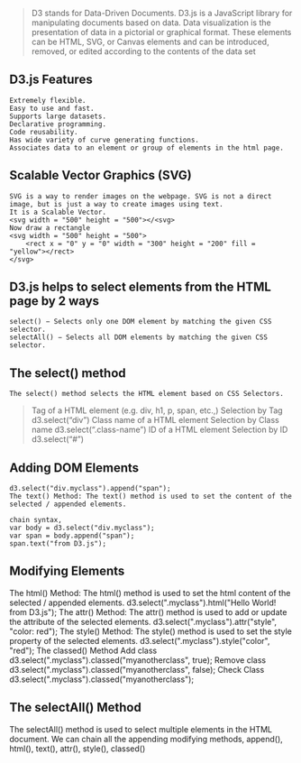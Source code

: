 

>D3 stands for Data-Driven Documents. D3.js is a JavaScript library for manipulating documents based on data. 
>Data visualization is the presentation of data in a pictorial or graphical format. 
>These elements can be HTML, SVG, or Canvas elements and can be introduced, removed, or edited according to the contents of the data set
## D3.js Features
    Extremely flexible.
    Easy to use and fast.
    Supports large datasets.
    Declarative programming.
    Code reusability.
    Has wide variety of curve generating functions.
    Associates data to an element or group of elements in the html page.

## Scalable Vector Graphics (SVG)
    SVG is a way to render images on the webpage. SVG is not a direct image, but is just a way to create images using text.
    It is a Scalable Vector.
    <svg width = "500" height = "500"></<svg>
    Now draw a rectangle
    <svg width = "500" height = "500">
        <rect x = "0" y = "0" width = "300" height = "200" fill = "yellow"></rect>
    </svg>

## D3.js helps to select elements from the HTML page by 2 ways
    select() − Selects only one DOM element by matching the given CSS selector.
    selectAll() − Selects all DOM elements by matching the given CSS selector.

## The select() method
    The select() method selects the HTML element based on CSS Selectors.
>Tag of a HTML element (e.g. div, h1, p, span, etc.,)
    Selection by Tag
    d3.select(“div”)
>Class name of a HTML element
    Selection by Class name
    d3.select(“.class-name”)
>ID of a HTML element
    Selection by ID
    d3.select(“#<id of an element>”)

## Adding DOM Elements
    d3.select("div.myclass").append("span");
    The text() Method: The text() method is used to set the content of the selected / appended elements.

    chain syntax,
    var body = d3.select("div.myclass");
    var span = body.append("span");
    span.text("from D3.js");

## Modifying Elements
The html() Method: The html() method is used to set the html content of the selected / appended elements.
         d3.select(".myclass").html("Hello World! <span>from D3.js</span>");
The attr() Method: The attr() method is used to add or update the attribute of the selected elements.
         d3.select(".myclass").attr("style", "color: red");
The style() Method: The style() method is used to set the style property of the selected elements.
         d3.select(".myclass").style("color", "red");
The classed() Method
    Add class
    d3.select(".myclass").classed("myanotherclass", true);
    Remove class
    d3.select(".myclass").classed("myanotherclass", false);
    Check Class
    d3.select(".myclass").classed("myanotherclass");

## The selectAll() Method
The selectAll() method is used to select multiple elements in the HTML document.
We can chain all the appending modifying methods, append(), html(), text(), attr(), style(), classed()